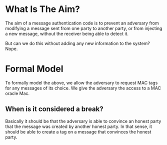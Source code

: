 # What Is The Aim?
The aim of a message authentication code is to prevent an adversary from modifying a message sent from one party to another party, or from injecting a new message, without the receiver being able to detect it.

But can we do this without adding any new information to the system? Nope.
# Formal Model
To formally model the above, we allow the adversary to request MAC tags for any messages of its choice. We give the adversary the access to a MAC oracle Mac.
## When is it considered a break?
Basically it should be that the adversary is able to convince an honest party that the message was created by another honest party. In that sense, it should be able to create a tag on a message that convinces the honest party.

